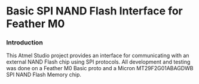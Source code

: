 # Basic SPI NAND Flash Interface for Feather M0

### Introduction
This Atmel Studio project provides an interface for communicating with an external NAND Flash chip using SPI protocols. All development and testing was done on a Feather M0 Basic proto and a Micron MT29F2G01ABAGDWB SPI NAND Flash Memory chip. 
